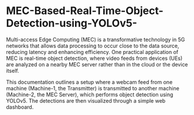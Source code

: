 # MEC-Based-Real-Time-Object-Detection-using-YOLOv5-

Multi-access Edge Computing (MEC) is a transformative technology in 5G networks that allows data processing to occur close to the data source, reducing latency and enhancing efficiency. One practical application of MEC is real-time object detection, where video feeds from devices (UEs) are analyzed on a nearby MEC server rather than in the cloud or the device itself.

This documentation outlines a setup where a webcam feed from one machine (Machine-1, the Transmitter) is transmitted to another machine (Machine-2, the MEC Server), which performs object detection using YOLOv5. The detections are then visualized through a simple web dashboard.
